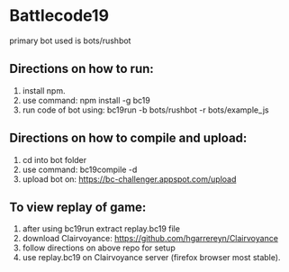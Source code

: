 # Battlecode19

primary bot used is bots/rushbot

## Directions on how to run:
1. install npm.
2. use command: npm install -g bc19
3. run code of bot using: bc19run -b bots/rushbot -r bots/example_js

## Directions on how to compile and upload:
1. cd into bot folder
2. use command: bc19compile -d
3. upload bot on: https://bc-challenger.appspot.com/upload

## To view replay of game:
1. after using bc19run extract replay.bc19 file
2. download Clairvoyance: https://github.com/hgarrereyn/Clairvoyance
3. follow directions on above repo for setup
3. use replay.bc19 on Clairvoyance server (firefox browser most stable).
